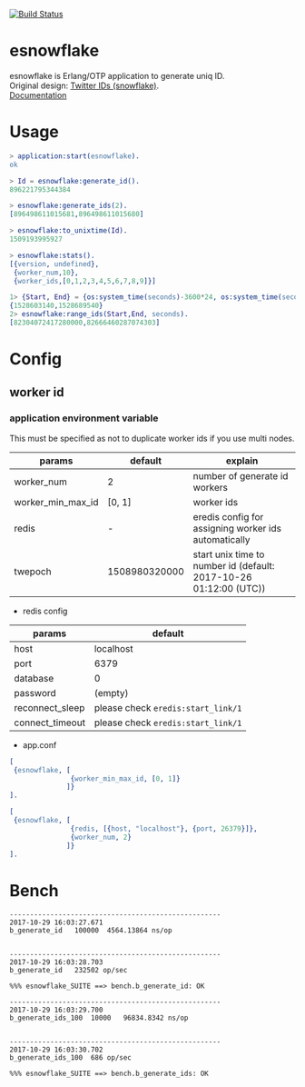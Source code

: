 [![Build Status](https://travis-ci.org/tkyshm/esnowflake.svg?branch=master)](https://travis-ci.org/tkyshm/esnowflake)

esnowflake
=====

esnowflake is Erlang/OTP application to generate uniq ID.  
Original design: [Twitter IDs (snowflake)](https://github.com/twitter/snowflake).  
[Documentation](https://hexdocs.pm/esnowflake/0.1.0/)

Usage
=====

```erlang
> application:start(esnowflake).
ok

> Id = esnowflake:generate_id().
896221795344384

> esnowflake:generate_ids(2).
[896498611015681,896498611015680]

> esnowflake:to_unixtime(Id).
1509193995927

> esnowflake:stats().
[{version, undefined},
 {worker_num,10},
 {worker_ids,[0,1,2,3,4,5,6,7,8,9]}]

1> {Start, End} = {os:system_time(seconds)-3600*24, os:system_time(seconds)}.
{1528603140,1528689540}
2> esnowflake:range_ids(Start,End, seconds).
[82304072417280000,82666460287074303]

```

Config
=====

## worker id

### application environment variable

This must be specified as not to duplicate worker ids if you use multi nodes.

params            | default       | explain
----------------- | ------------- | ---------------------------------------------------------
worker_num        | 2             | number of generate id workers
worker_min_max_id | [0, 1]        | worker ids
redis             | -             | eredis config for assigning worker ids automatically
twepoch           | 1508980320000 | start unix time to number id (default: 2017-10-26 01:12:00 (UTC))


- redis config

params          | default
--------------- | ----------------------------------
host            | localhost
port            | 6379
database        | 0
password        | (empty)
reconnect_sleep | please check `eredis:start_link/1`
connect_timeout | please check `eredis:start_link/1`


- app.conf

```erlang
[
 {esnowflake, [
               {worker_min_max_id, [0, 1]}
              ]}
].
```

```erlang
[
 {esnowflake, [
               {redis, [{host, "localhost"}, {port, 26379}]},
               {worker_num, 2}
              ]}
].
```

Bench
=====

```
----------------------------------------------------
2017-10-29 16:03:27.671
b_generate_id	100000	4564.13864 ns/op


----------------------------------------------------
2017-10-29 16:03:28.703
b_generate_id	232502 op/sec

%%% esnowflake_SUITE ==> bench.b_generate_id: OK

----------------------------------------------------
2017-10-29 16:03:29.700
b_generate_ids_100	10000	96834.8342 ns/op


----------------------------------------------------
2017-10-29 16:03:30.702
b_generate_ids_100	686 op/sec

%%% esnowflake_SUITE ==> bench.b_generate_ids: OK
```
